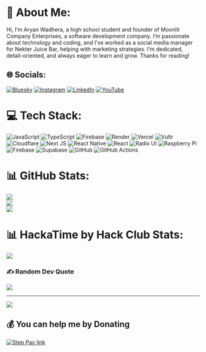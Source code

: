 # 💫 About Me:
Hi, I’m Aryan Wadhera, a high school student and founder of Moonlit Company Enterprises, a software development company. I’m passionate about technology and coding, and I’ve worked as a social media manager for Nekter Juice Bar, helping with marketing strategies. I’m dedicated, detail-oriented, and always eager to learn and grow. Thanks for reading!<br>


## 🌐 Socials:
[![Bluesky](https://img.shields.io/badge/bluesky-0285FF?style=for-the-badge&logo=bluesky&logoColor=%23FFFFFF)](https://bsky.app/profile/aryanwadhera.tech) [![Instagram](https://img.shields.io/badge/Instagram-%23E4405F.svg?logo=Instagram&logoColor=white)](https://instagram.com/Aryanwadhera_) [![LinkedIn](https://img.shields.io/badge/LinkedIn-%230077B5.svg?logo=linkedin&logoColor=white)](https://linkedin.com/in/Aryanwadhera) [![YouTube](https://img.shields.io/badge/YouTube-%23FF0000.svg?logo=YouTube&logoColor=white)](https://youtube.com/@@aryanwadhera) 

# 💻 Tech Stack:
![JavaScript](https://img.shields.io/badge/javascript-%23323330.svg?style=flat&logo=javascript&logoColor=%23F7DF1E) ![TypeScript](https://img.shields.io/badge/typescript-%23007ACC.svg?style=flat&logo=typescript&logoColor=white) ![Firebase](https://img.shields.io/badge/firebase-%23039BE5.svg?style=flat&logo=firebase) ![Render](https://img.shields.io/badge/Render-%46E3B7.svg?style=flat&logo=render&logoColor=white) ![Vercel](https://img.shields.io/badge/vercel-%23000000.svg?style=flat&logo=vercel&logoColor=white) ![Vultr](https://img.shields.io/badge/Vultr-007BFC.svg?style=flat&logo=vultr) ![Cloudflare](https://img.shields.io/badge/Cloudflare-F38020?style=flat&logo=Cloudflare&logoColor=white) ![Next JS](https://img.shields.io/badge/Next-black?style=flat&logo=next.js&logoColor=white) ![React Native](https://img.shields.io/badge/react_native-%2320232a.svg?style=flat&logo=react&logoColor=%2361DAFB) ![React](https://img.shields.io/badge/react-%2320232a.svg?style=flat&logo=react&logoColor=%2361DAFB) ![Radix UI](https://img.shields.io/badge/radix%20ui-161618.svg?style=flat&logo=radix-ui&logoColor=white) ![Raspberry Pi](https://img.shields.io/badge/-Raspberry_Pi-C51A4A?style=flat&logo=Raspberry-Pi) ![Firebase](https://img.shields.io/badge/firebase-a08021?style=flat&logo=firebase&logoColor=ffcd34) ![Supabase](https://img.shields.io/badge/Supabase-3ECF8E?style=flat&logo=supabase&logoColor=white) ![GitHub](https://img.shields.io/badge/github-%23121011.svg?style=flat&logo=github&logoColor=white) ![GitHub Actions](https://img.shields.io/badge/github%20actions-%232671E5.svg?style=flat&logo=githubactions&logoColor=white)
# 📊 GitHub Stats:
![](https://github-readme-stats.vercel.app/api?username=Aryanwadhera&theme=dark&hide_border=true&include_all_commits=false&count_private=true)<br/>
![](https://nirzak-streak-stats.vercel.app/?user=Aryanwadhera&theme=dark&hide_border=true)<br/>
![](https://github-readme-stats.vercel.app/api/top-langs/?username=Aryanwadhera&theme=dark&hide_border=true&include_all_commits=false&count_private=true&layout=compact)

# 📊 HackaTime by Hack Club Stats:
![](https://github-readme-stats.hackclub.dev/api/wakatime?username=211&api_domain=hackatime.hackclub.com&theme=darcula&custom_title=Hackatime+Stats&layout=compact&cache_seconds=0&langs_count=8)<br/>


### ✍️ Random Dev Quote
![](https://quotes-github-readme.vercel.app/api?type=horizontal&theme=dark)

---
[![](https://visitcount.itsvg.in/api?id=Aryanwadhera&icon=0&color=1)](https://visitcount.itsvg.in)

  ## 💰 You can help me by Donating
  [![Step Pay link](https://img.shields.io/badge/Step%20Pay-2986cc?style=for-the-badge&logo=step&logoColor=black)](https://step.com/$/aryanwadhera) 

